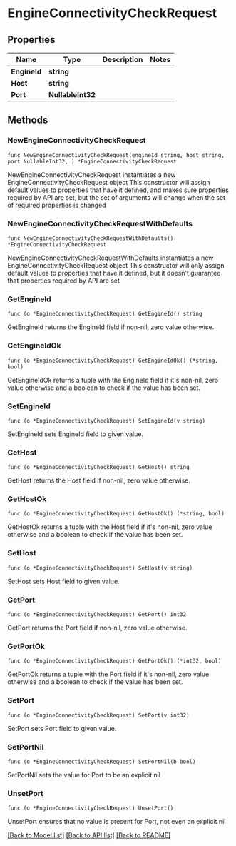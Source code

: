 # EngineConnectivityCheckRequest

## Properties

Name | Type | Description | Notes
------------ | ------------- | ------------- | -------------
**EngineId** | **string** |  | 
**Host** | **string** |  | 
**Port** | **NullableInt32** |  | 

## Methods

### NewEngineConnectivityCheckRequest

`func NewEngineConnectivityCheckRequest(engineId string, host string, port NullableInt32, ) *EngineConnectivityCheckRequest`

NewEngineConnectivityCheckRequest instantiates a new EngineConnectivityCheckRequest object
This constructor will assign default values to properties that have it defined,
and makes sure properties required by API are set, but the set of arguments
will change when the set of required properties is changed

### NewEngineConnectivityCheckRequestWithDefaults

`func NewEngineConnectivityCheckRequestWithDefaults() *EngineConnectivityCheckRequest`

NewEngineConnectivityCheckRequestWithDefaults instantiates a new EngineConnectivityCheckRequest object
This constructor will only assign default values to properties that have it defined,
but it doesn't guarantee that properties required by API are set

### GetEngineId

`func (o *EngineConnectivityCheckRequest) GetEngineId() string`

GetEngineId returns the EngineId field if non-nil, zero value otherwise.

### GetEngineIdOk

`func (o *EngineConnectivityCheckRequest) GetEngineIdOk() (*string, bool)`

GetEngineIdOk returns a tuple with the EngineId field if it's non-nil, zero value otherwise
and a boolean to check if the value has been set.

### SetEngineId

`func (o *EngineConnectivityCheckRequest) SetEngineId(v string)`

SetEngineId sets EngineId field to given value.


### GetHost

`func (o *EngineConnectivityCheckRequest) GetHost() string`

GetHost returns the Host field if non-nil, zero value otherwise.

### GetHostOk

`func (o *EngineConnectivityCheckRequest) GetHostOk() (*string, bool)`

GetHostOk returns a tuple with the Host field if it's non-nil, zero value otherwise
and a boolean to check if the value has been set.

### SetHost

`func (o *EngineConnectivityCheckRequest) SetHost(v string)`

SetHost sets Host field to given value.


### GetPort

`func (o *EngineConnectivityCheckRequest) GetPort() int32`

GetPort returns the Port field if non-nil, zero value otherwise.

### GetPortOk

`func (o *EngineConnectivityCheckRequest) GetPortOk() (*int32, bool)`

GetPortOk returns a tuple with the Port field if it's non-nil, zero value otherwise
and a boolean to check if the value has been set.

### SetPort

`func (o *EngineConnectivityCheckRequest) SetPort(v int32)`

SetPort sets Port field to given value.


### SetPortNil

`func (o *EngineConnectivityCheckRequest) SetPortNil(b bool)`

 SetPortNil sets the value for Port to be an explicit nil

### UnsetPort
`func (o *EngineConnectivityCheckRequest) UnsetPort()`

UnsetPort ensures that no value is present for Port, not even an explicit nil

[[Back to Model list]](../README.md#documentation-for-models) [[Back to API list]](../README.md#documentation-for-api-endpoints) [[Back to README]](../README.md)


